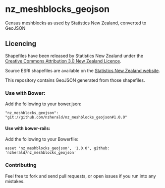 nz_meshblocks_geojson
============================

Census meshblocks as used by Statistics New Zealand, converted to GeoJSON

## Licencing

Shapefiles have been released by Statistics New Zealand under the
[Creative Commons Attribution 3.0 New Zealand
Licence](http://creativecommons.org/licenses/by/3.0/nz/).

Source ESRI shapefiles are available on the [Statistics New Zealand
website](http://www.stats.govt.nz/browse_for_stats/people_and_communities/Geographic-areas/digital-boundary-files.aspx).

This repository contains GeoJSON generated from those shapefiles.

### Use with Bower:

Add the following to your bower.json:

```
"nz_meshblocks_geojson": "git://github.com/nzherald/nz_meshblocks_geojson#1.0.0"
```

#### Use with bower-rails:

Add the following to your Bowerfile:

```
asset 'nz_meshblocks_geojson', '1.0.0', github: 'nzherald/nz_meshblocks_geojson'
```

### Contributing

Feel free to fork and send pull requests, or open issues if you run into
any mistakes.
